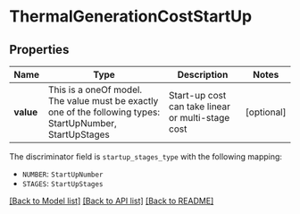 # ThermalGenerationCostStartUp

## Properties

Name | Type | Description | Notes
------------ | ------------- | ------------- | -------------
**value** | This is a oneOf model. The value must be exactly one of the following types: StartUpNumber, StartUpStages | Start-up cost can take linear or multi-stage cost | [optional]

The discriminator field is `startup_stages_type` with the following mapping:

- `NUMBER`: `StartUpNumber`
- `STAGES`: `StartUpStages`

[[Back to Model list]](../README.md#models) [[Back to API list]](../README.md#api-endpoints) [[Back to README]](../README.md)
